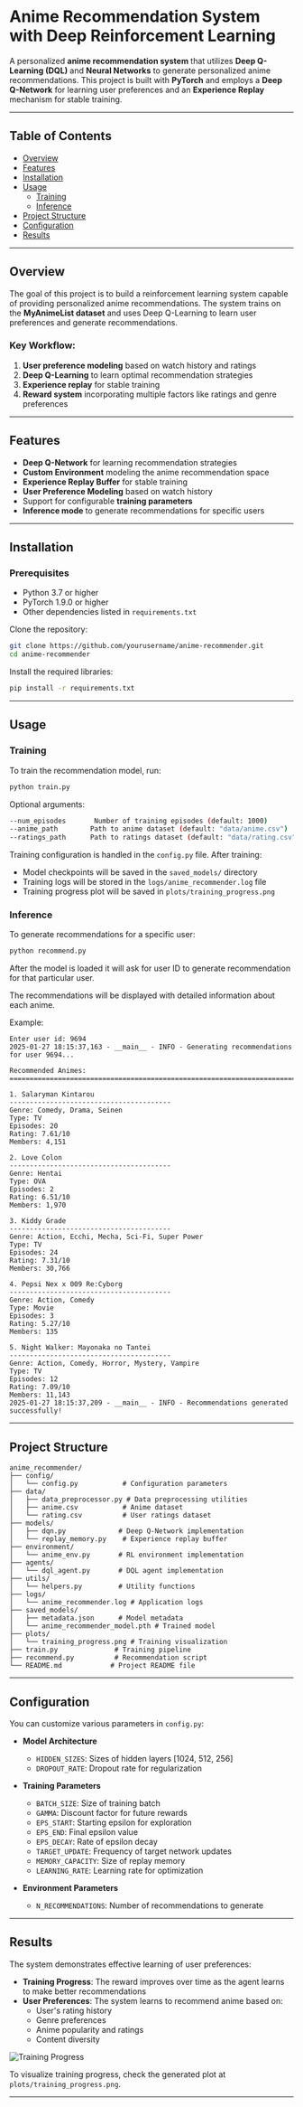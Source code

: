 # Anime Recommendation System with Deep Reinforcement Learning

A personalized **anime recommendation system** that utilizes **Deep Q-Learning (DQL)** and **Neural Networks** to generate personalized anime recommendations. This project is built with **PyTorch** and employs a **Deep Q-Network** for learning user preferences and an **Experience Replay** mechanism for stable training.

---

## Table of Contents

- [Overview](#overview)
- [Features](#features)
- [Installation](#installation)
- [Usage](#usage)
  - [Training](#training)
  - [Inference](#inference)
- [Project Structure](#project-structure)
- [Configuration](#configuration)
- [Results](#results)

---

## Overview

The goal of this project is to build a reinforcement learning system capable of providing personalized anime recommendations. The system trains on the **MyAnimeList dataset** and uses Deep Q-Learning to learn user preferences and generate recommendations.

### Key Workflow:
1. **User preference modeling** based on watch history and ratings
2. **Deep Q-Learning** to learn optimal recommendation strategies
3. **Experience replay** for stable training
4. **Reward system** incorporating multiple factors like ratings and genre preferences

---

## Features

- **Deep Q-Network** for learning recommendation strategies
- **Custom Environment** modeling the anime recommendation space
- **Experience Replay Buffer** for stable training
- **User Preference Modeling** based on watch history
- Support for configurable **training parameters**
- **Inference mode** to generate recommendations for specific users

---

## Installation

### Prerequisites

- Python 3.7 or higher
- PyTorch 1.9.0 or higher
- Other dependencies listed in `requirements.txt`

Clone the repository:
```bash
git clone https://github.com/yourusername/anime-recommender.git
cd anime-recommender
```

Install the required libraries:
```bash
pip install -r requirements.txt
```

---

## Usage

### Training

To train the recommendation model, run:
```bash
python train.py
```

Optional arguments:
```bash
--num_episodes       Number of training episodes (default: 1000)
--anime_path        Path to anime dataset (default: "data/anime.csv")
--ratings_path      Path to ratings dataset (default: "data/rating.csv")
```

Training configuration is handled in the `config.py` file. After training:
- Model checkpoints will be saved in the `saved_models/` directory
- Training logs will be stored in the `logs/anime_recommender.log` file
- Training progress plot will be saved in `plots/training_progress.png`

### Inference

To generate recommendations for a specific user:
```bash
python recommend.py
```
After the model is loaded it will ask for user ID to generate recommendation for that particular user.

The recommendations will be displayed with detailed information about each anime.

Example:
```
Enter user id: 9694
2025-01-27 18:15:37,163 - __main__ - INFO - Generating recommendations for user 9694...

Recommended Animes:
================================================================================

1. Salaryman Kintarou
----------------------------------------
Genre: Comedy, Drama, Seinen
Type: TV
Episodes: 20
Rating: 7.61/10
Members: 4,151

2. Love Colon
----------------------------------------
Genre: Hentai
Type: OVA
Episodes: 2
Rating: 6.51/10
Members: 1,970

3. Kiddy Grade
----------------------------------------
Genre: Action, Ecchi, Mecha, Sci-Fi, Super Power
Type: TV
Episodes: 24
Rating: 7.31/10
Members: 30,766

4. Pepsi Nex x 009 Re:Cyborg
----------------------------------------
Genre: Action, Comedy
Type: Movie
Episodes: 3
Rating: 5.27/10
Members: 135

5. Night Walker: Mayonaka no Tantei
----------------------------------------
Genre: Action, Comedy, Horror, Mystery, Vampire
Type: TV
Episodes: 12
Rating: 7.09/10
Members: 11,143
2025-01-27 18:15:37,209 - __main__ - INFO - Recommendations generated successfully!
````

---

## Project Structure
```
anime_recommender/
├── config/
│   └── config.py           # Configuration parameters
├── data/
│   ├── data_preprocessor.py # Data preprocessing utilities
│   ├── anime.csv           # Anime dataset
│   └── rating.csv          # User ratings dataset
├── models/
│   ├── dqn.py             # Deep Q-Network implementation
│   └── replay_memory.py    # Experience replay buffer
├── environment/
│   └── anime_env.py       # RL environment implementation
├── agents/
│   └── dql_agent.py       # DQL agent implementation
├── utils/
│   └── helpers.py         # Utility functions
├── logs/
│   └── anime_recommender.log # Application logs
├── saved_models/
│   ├── metadata.json      # Model metadata
│   └── anime_recommender_model.pth # Trained model
├── plots/
│   └── training_progress.png # Training visualization
├── train.py              # Training pipeline
├── recommend.py          # Recommendation script
└── README.md            # Project README file
```

---

## Configuration

You can customize various parameters in `config.py`:

- **Model Architecture**
  - `HIDDEN_SIZES`: Sizes of hidden layers [1024, 512, 256]
  - `DROPOUT_RATE`: Dropout rate for regularization

- **Training Parameters**
  - `BATCH_SIZE`: Size of training batch
  - `GAMMA`: Discount factor for future rewards
  - `EPS_START`: Starting epsilon for exploration
  - `EPS_END`: Final epsilon value
  - `EPS_DECAY`: Rate of epsilon decay
  - `TARGET_UPDATE`: Frequency of target network updates
  - `MEMORY_CAPACITY`: Size of replay memory
  - `LEARNING_RATE`: Learning rate for optimization

- **Environment Parameters**
  - `N_RECOMMENDATIONS`: Number of recommendations to generate

---

## Results

The system demonstrates effective learning of user preferences:

- **Training Progress**: The reward improves over time as the agent learns to make better recommendations
- **User Preferences**: The system learns to recommend anime based on:
  - User's rating history
  - Genre preferences
  - Anime popularity and ratings
  - Content diversity

![Training Progress](plots/training_progress.png)

To visualize training progress, check the generated plot at `plots/training_progress.png`.

---